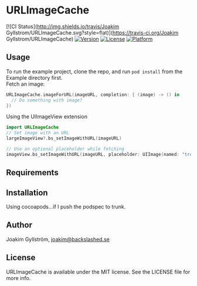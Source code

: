 # URLImageCache

[![CI Status](http://img.shields.io/travis/Joakim Gyllstrom/URLImageCache.svg?style=flat)](https://travis-ci.org/Joakim Gyllstrom/URLImageCache)
[![Version](https://img.shields.io/cocoapods/v/URLImageCache.svg?style=flat)](http://cocoapods.org/pods/URLImageCache)
[![License](https://img.shields.io/cocoapods/l/URLImageCache.svg?style=flat)](http://cocoapods.org/pods/URLImageCache)
[![Platform](https://img.shields.io/cocoapods/p/URLImageCache.svg?style=flat)](http://cocoapods.org/pods/URLImageCache)

## Usage

To run the example project, clone the repo, and run `pod install` from the Example directory first.<br />
Fetch an image:
```swift
URLImageCache.imageForURL(imageURL, completion: { (image) -> () in
  // Do something with image?
})
```

Using the UIImageView extension
```swift
import URLImageCache
// Set image with an URL
largeImageView?.bs_setImageWithURL(imageURL)

// Use an optional placeholder while fetching
imageView.bs_setImageWithURL(imageURL, placeholder: UIImage(named: "troll"))
```


## Requirements

## Installation

Using cocoapods...if I push the podspec to trunk.

## Author

Joakim Gyllström, joakim@backslashed.se

## License

URLImageCache is available under the MIT license. See the LICENSE file for more info.

